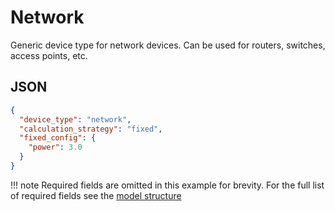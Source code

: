 # Network

Generic device type for network devices. Can be used for routers, switches, access points, etc.

## JSON

```json
{
  "device_type": "network",
  "calculation_strategy": "fixed",
  "fixed_config": {
    "power": 3.0
  }
}
```

!!! note
    Required fields are omitted in this example for brevity. For the full list of required fields see the [model structure](../structure.md)
